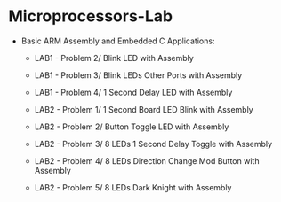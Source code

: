 # Microprocessors-Lab
* Basic ARM Assembly and Embedded C Applications:
  * LAB1 - Problem 2/ Blink LED with Assembly
  * LAB1 - Problem 3/ Blink LEDs Other Ports with Assembly
  * LAB1 - Problem 4/ 1 Second Delay LED with Assembly

  * LAB2 - Problem 1/ 1 Second Board LED Blink with Assembly
  * LAB2 - Problem 2/ Button Toggle LED with Assembly
  * LAB2 - Problem 3/ 8 LEDs 1 Second Delay Toggle with Assembly
  * LAB2 - Problem 4/ 8 LEDs Direction Change Mod Button with Assembly
  * LAB2 - Problem 5/ 8 LEDs Dark Knight with Assembly 
